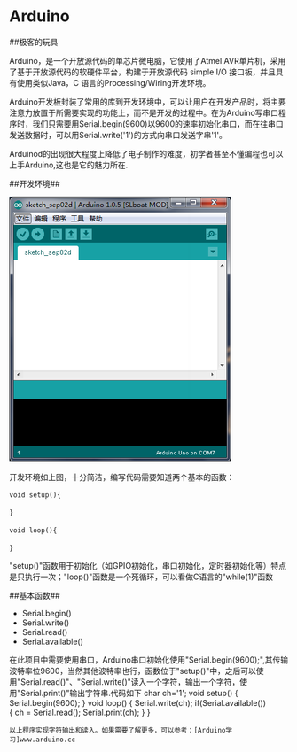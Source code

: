 # Arduino

##极客的玩具

Arduino，是一个开放源代码的单芯片微电脑，它使用了Atmel AVR单片机，采用了基于开放源代码的软硬件平台，构建于开放源代码 simple I/O 接口板，并且具有使用类似Java，C 语言的Processing/Wiring开发环境。

Arduino开发板封装了常用的库到开发环境中，可以让用户在开发产品时，将主要注意力放置于所需要实现的功能上，而不是开发的过程中。在为Arduino写串口程序时，我们只需要用Serial.begin(9600)以9600的速率初始化串口，而在往串口发送数据时，可以用Serial.write('1')的方式向串口发送字串'1'。

Arduinod的出现很大程度上降低了电子制作的难度，初学者甚至不懂编程也可以上手Arduino,这也是它的魅力所在.

##开发环境##

![Arduino](./images/arduino.png)

开发环境如上图，十分简洁，编写代码需要知道两个基本的函数：

    void setup(){
    
    }
    
    void loop(){
    
    }
    
"setup()"函数用于初始化（如GPIO初始化，串口初始化，定时器初始化等）特点是只执行一次；"loop()"函数是一个死循环，可以看做C语言的"while(1)"函数

##基本函数##
+ Serial.begin()
+ Serial.write()
+ Serial.read()
+ Serial.available()

在此项目中需要使用串口，Arduino串口初始化使用"Serial.begin(9600);",其传输波特率位9600，当然其他波特率也行，函数位于"setup()"中，之后可以使用"Serial.read()"、"Serial.write()"读入一个字符，输出一个字符，使用"Serial.print()"输出字符串.代码如下
    char ch='1';
    void setup()
    {
        Serial.begin(9600);
    }
    void loop()
    {
        Serial.write(ch);
        if(Serial.available())    
        {
            ch = Serial.read();
            Serial.print(ch);
        }
    }
    
    以上程序实现字符输出和读入。如果需要了解更多，可以参考：[Arduino学习]www.arduino.cc
